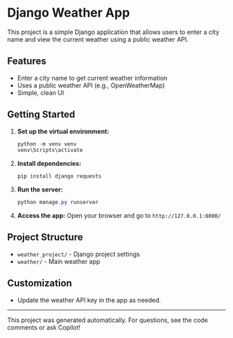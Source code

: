 # Django Weather App

This project is a simple Django application that allows users to enter a city name and view the current weather using a public weather API.

## Features
- Enter a city name to get current weather information
- Uses a public weather API (e.g., OpenWeatherMap)
- Simple, clean UI

## Getting Started

1. **Set up the virtual environment:**
   ```powershell
   python -m venv venv
   venv\Scripts\activate
   ```
2. **Install dependencies:**
   ```powershell
   pip install django requests
   ```
3. **Run the server:**
   ```powershell
   python manage.py runserver
   ```
4. **Access the app:**
   Open your browser and go to `http://127.0.0.1:8000/`

## Project Structure
- `weather_project/` - Django project settings
- `weather/` - Main weather app

## Customization
- Update the weather API key in the app as needed.

---

This project was generated automatically. For questions, see the code comments or ask Copilot!
